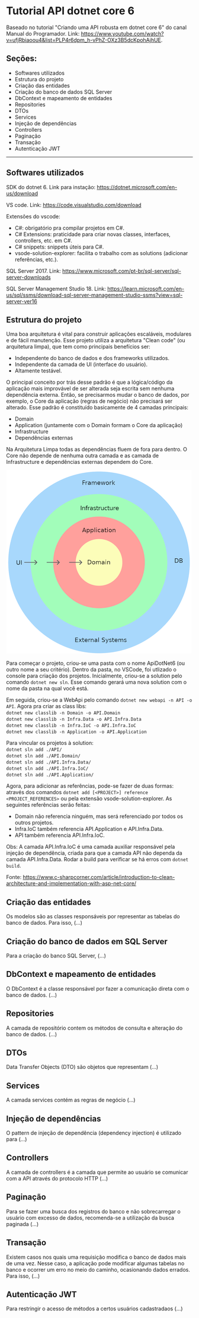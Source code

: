 # Tutorial API dotnet core 6

Baseado no tutorial "Criando uma API robusta em dotnet core 6" do canal Manual do Programador. Link: https://www.youtube.com/watch?v=ufjRbiaoou4&list=PLP4r6dpm_h-vPhZ-OXz3B5dcKpohAjhUE.

## Seções:

- Softwares utilizados
- Estrutura do projeto
- Criação das entidades
- Criação do banco de dados SQL Server
- DbContext e mapeamento de entidades
- Repositories
- DTOs
- Services
- Injeção de dependências
- Controllers
- Paginação
- Transação
- Autenticação JWT

<hr>

## Softwares utilizados

SDK do dotnet 6. Link para instação: https://dotnet.microsoft.com/en-us/download

VS code. Link: https://code.visualstudio.com/download

Extensões do vscode:

- C#: obrigatório pra compilar projetos em C#.
- C# Extensions: praticidade para criar novas classes, interfaces, controllers, etc. em C#.
- C# snippets: snippets úteis para C#.
- vsode-solution-explorer: facilita o trabalho com as solutions (adicionar referências, etc.).

SQL Server 2017. Link: https://www.microsoft.com/pt-br/sql-server/sql-server-downloads

SQL Server Management Studio 18. Link: https://learn.microsoft.com/en-us/sql/ssms/download-sql-server-management-studio-ssms?view=sql-server-ver16

## Estrutura do projeto

Uma boa arquitetura é vital para construir aplicações escaláveis, modulares e de fácil manutenção. Esse projeto utiliza a arquitetura "Clean code" (ou arquitetura limpa), que tem como principais benefícios ser:

- Independente do banco de dados e dos frameworks utilizados.
- Independente da camada de UI (interface do usuário).
- Altamente testável.

O principal conceito por trás desse padrão é que a lógica/código da aplicação mais improvável de ser alterada seja escrita sem nenhuma dependência externa. Então, se precisarmos mudar o banco de dados, por exemplo, o Core da aplicação (regras de negócio) não precisará ser alterado. Esse padrão é constituído basicamente de 4 camadas principais:

- Domain
- Application (juntamente com o Domain formam o Core da aplicação)
- Infrastructure
- Dependências externas

Na Arquitetura Limpa todas as dependências fluem de fora para dentro. O Core não depende de nenhuma outra camada e as camada de Infrastructure e dependências externas dependem do Core.

![image](clean-code.png)

Para começar o projeto, criou-se uma pasta com o nome ApiDotNet6 (ou outro nome a seu critério). Dentro da pasta, no VSCode, foi utlizado o console para criação dos projetos. Inicialmente, criou-se a solution pelo comando `dotnet new sln`. Esse comando gerará uma nova solution com o nome da pasta na qual você está.

Em seguida, criou-se a WebApi pelo comando `dotnet new webapi -n API -o API`. Agora pra criar as class libs:<br>
`dotnet new classlib -n Domain -o API.Domain`<br>
`dotnet new classlib -n Infra.Data -o API.Infra.Data`<br>
`dotnet new classlib -n Infra.IoC -o API.Infra.IoC`<br>
`dotnet new classlib -n Application -o API.Application`<br>

Para vincular os projetos à solution:<br>
`dotnet sln add ./API/`<br>
`dotnet sln add ./API.Domain/`<br>
`dotnet sln add ./API.Infra.Data/`<br>
`dotnet sln add ./API.Infra.IoC/`<br>
`dotnet sln add ./API.Application/`<br>

Agora, para adicionar as referências, pode-se fazer de duas formas: através dos comandos `dotnet add [<PROJECT>] reference <PROJECT_REFERENCES>` ou pela extensão vsode-solution-explorer. As seguintes referências serão feitas:

- Domain não referencia ninguém, mas será referenciado por todos os outros projetos.
- Infra.IoC também referencia API.Application e API.Infra.Data.
- API também referencia API.Infra.IoC.

Obs: A camada API.Infra.IoC é uma camada auxiliar responsável pela injeção de dependência, criada para que a camada API não dependa da camada API.Infra.Data.
Rodar a build para verificar se há erros com `dotnet build`.

Fonte: https://www.c-sharpcorner.com/article/introduction-to-clean-architecture-and-implementation-with-asp-net-core/

## Criação das entidades

Os modelos são as classes responsáveis por representar as tabelas do banco de dados. Para isso, (...)

## Criação do banco de dados em SQL Server

Para a criação do banco SQL Server, (...)

## DbContext e mapeamento de entidades

O DbContext é a classe responsável por fazer a comunicação direta com o banco de dados. (...)

## Repositories

A camada de repositório contem os métodos de consulta e alteração do banco de dados. (...)

## DTOs

Data Transfer Objects (DTO) são objetos que representam (...)

## Services

A camada services contém as regras de negócio (...)

## Injeção de dependências

O pattern de injeção de dependência (dependency injection) é utilizado para (...)

## Controllers

A camada de controllers é a camada que permite ao usuário se comunicar com a API através do protocolo HTTP (...)

## Paginação

Para se fazer uma busca dos registros do banco e não sobrecarregar o usuário com excesso de dados, recomenda-se a utilização da busca paginada (...)

## Transação

Existem casos nos quais uma requisição modifica o banco de dados mais de uma vez. Nesse caso, a aplicação pode modificar algumas tabelas no banco e ocorrer um erro no meio do caminho, ocasionando dados errados. Para isso, (...)

## Autenticação JWT

Para restringir o acesso de métodos a certos usuários cadastradaos (...)
